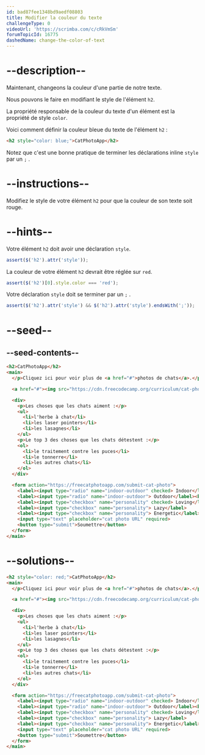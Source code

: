 ```yaml
---
id: bad87fee1348bd9aedf08803
title: Modifier la couleur du texte
challengeType: 0
videoUrl: 'https://scrimba.com/c/cRkVmSm'
forumTopicId: 16775
dashedName: change-the-color-of-text
---
```


# --description--

Maintenant, changeons la couleur d'une partie de notre texte.

Nous pouvons le faire en modifiant le style de l'élément `h2`.

La propriété responsable de la couleur du texte d'un élément est la propriété de style `color`.

Voici comment définir la couleur bleue du texte de l'élément `h2` :

```html
<h2 style="color: blue;">CatPhotoApp</h2>
```

Notez que c'est une bonne pratique de terminer les déclarations inline `style` par un `;` .

# --instructions--

Modifiez le style de votre élément `h2` pour que la couleur de son texte soit rouge.

# --hints--

Votre élément `h2` doit avoir une déclaration `style`.

```js
assert($('h2').attr('style'));
```

La couleur de votre élément `h2` devrait être réglée sur `red`.

```js
assert($('h2')[0].style.color === 'red');
```

Votre déclaration `style` doit se terminer par un `;` .

```js
assert($('h2').attr('style') && $('h2').attr('style').endsWith(';'));
```

# --seed--

## --seed-contents--

```html
<h2>CatPhotoApp</h2>
<main>
  </p>Cliquez ici pour voir plus de <a href="#">photos de chats</a>.</p>

  <a href="#"><img src="https://cdn.freecodecamp.org/curriculum/cat-photo-app/relaxing-cat.jpg" alt="A cute orange cat lying on its back."></a>

  <div>
    <p>Les choses que les chats aiment :</p>
    <ul>
      <li>l'herbe à chat</li>
      <li>les laser pointers</li>
      <li>les lasagnes</li>
    </ul>
    <p>Le top 3 des choses que les chats détestent :</p>
    <ol>
      <li>le traitement contre les puces</li>
      <li>le tonnerre</li>
      <li>les autres chats</li>
    </ol>
  </div>

  <form action="https://freecatphotoapp.com/submit-cat-photo">
    <label><input type="radio" name="indoor-outdoor" checked> Indoor</label>
    <label><input type="radio" name="indoor-outdoor"> Outdoor</label><br>
    <label><input type="checkbox" name="personality" checked> Loving</label>
    <label><input type="checkbox" name="personality"> Lazy</label>
    <label><input type="checkbox" name="personality"> Energetic</label><br>
    <input type="text" placeholder="cat photo URL" required>
    <button type="submit">Soumettre</button>
  </form>
</main>
```

# --solutions--

```html
<h2 style="color: red;">CatPhotoApp</h2>
<main>
  </p>Cliquez ici pour voir plus de <a href="#">photos de chats</a>.</p>

  <a href="#"><img src="https://cdn.freecodecamp.org/curriculum/cat-photo-app/relaxing-cat.jpg" alt="A cute orange cat lying on its back."></a>

  <div>
    <p>Les choses que les chats aiment :</p>
    <ul>
      <li>l'herbe à chat</li>
      <li>les laser pointers</li>
      <li>les lasagnes</li>
    </ul>
    <p>Le top 3 des choses que les chats détestent :</p>
    <ol>
      <li>le traitement contre les puces</li>
      <li>le tonnerre</li>
      <li>les autres chats</li>
    </ol>
  </div>

  <form action="https://freecatphotoapp.com/submit-cat-photo">
    <label><input type="radio" name="indoor-outdoor" checked> Indoor</label>
    <label><input type="radio" name="indoor-outdoor"> Outdoor</label><br>
    <label><input type="checkbox" name="personality" checked> Loving</label>
    <label><input type="checkbox" name="personality"> Lazy</label>
    <label><input type="checkbox" name="personality"> Energetic</label><br>
    <input type="text" placeholder="cat photo URL" required>
    <button type="submit">Soumettre</button>
  </form>
</main>
```
